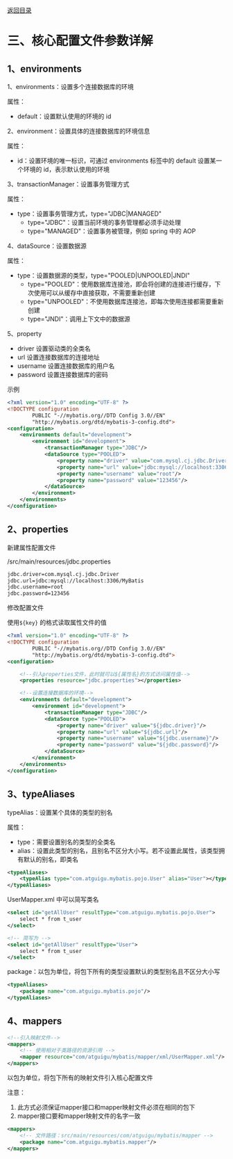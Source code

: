 [返回目录](/blog/mybatis/index.md)

# 三、核心配置文件参数详解

## 1、environments

1、environments：设置多个连接数据库的环境

属性：

- default：设置默认使用的环境的 id

2、environment：设置具体的连接数据库的环境信息

属性：

- id：设置环境的唯一标识，可通过 environments 标签中的 default 设置某一个环境的 id，表示默认使用的环境

3、transactionManager：设置事务管理方式

属性：

- type：设置事务管理方式，type="JDBC|MANAGED"
  - type="JDBC"：设置当前环境的事务管理都必须手动处理
  - type="MANAGED"：设置事务被管理，例如 spring 中的 AOP

4、dataSource：设置数据源

属性：

- type：设置数据源的类型，type="POOLED|UNPOOLED|JNDI"
  - type="POOLED"：使用数据库连接池，即会将创建的连接进行缓存，下次使用可以从缓存中直接获取，不需要重新创建
  - type="UNPOOLED"：不使用数据库连接池，即每次使用连接都需要重新创建
  - type="JNDI"：调用上下文中的数据源

5、property

- driver 设置驱动类的全类名
- url 设置连接数据库的连接地址
- username 设置连接数据库的用户名
- password 设置连接数据库的密码

示例

```xml
<?xml version="1.0" encoding="UTF-8" ?>
<!DOCTYPE configuration
        PUBLIC "-//mybatis.org//DTD Config 3.0//EN"
        "http://mybatis.org/dtd/mybatis-3-config.dtd">
<configuration>
    <environments default="development">
        <environment id="development">
            <transactionManager type="JDBC"/>
            <dataSource type="POOLED">
                <property name="driver" value="com.mysql.cj.jdbc.Driver"/>
                <property name="url" value="jdbc:mysql://localhost:3306/MyBatis"/>
                <property name="username" value="root"/>
                <property name="password" value="123456"/>
            </dataSource>
        </environment>
    </environments>
</configuration>
```

## 2、properties

新建属性配置文件

/src/main/resources/jdbc.properties

```bash
jdbc.driver=com.mysql.cj.jdbc.Driver
jdbc.url=jdbc:mysql://localhost:3306/MyBatis
jdbc.username=root
jdbc.password=123456
```

修改配置文件

使用`${key}` 的格式读取属性文件的值

```xml
<?xml version="1.0" encoding="UTF-8" ?>
<!DOCTYPE configuration
        PUBLIC "-//mybatis.org//DTD Config 3.0//EN"
        "http://mybatis.org/dtd/mybatis-3-config.dtd">
<configuration>

    <!--引入properties文件，此时就可以${属性名}的方式访问属性值-->
    <properties resource="jdbc.properties"></properties>

    <!--设置连接数据库的环境-->
    <environments default="development">
        <environment id="development">
            <transactionManager type="JDBC"/>
            <dataSource type="POOLED">
                <property name="driver" value="${jdbc.driver}"/>
                <property name="url" value="${jdbc.url}"/>
                <property name="username" value="${jdbc.username}"/>
                <property name="password" value="${jdbc.password}"/>
            </dataSource>
        </environment>
    </environments>
</configuration>
```

## 3、typeAliases

typeAlias：设置某个具体的类型的别名

属性：

- type：需要设置别名的类型的全类名
- alias：设置此类型的别名，且别名不区分大小写。若不设置此属性，该类型拥有默认的别名，即类名
    
```xml
<typeAliases>
    <typeAlias type="com.atguigu.mybatis.pojo.User" alias="User"></typeAlias>
</typeAliases>
```

UserMapper.xml 中可以简写类名

```xml
<select id="getAllUser" resultType="com.atguigu.mybatis.pojo.User">
    select * from t_user
</select>

<!-- 简写为 -->
<select id="getAllUser" resultType="User">
    select * from t_user
</select>
```

package：以包为单位，将包下所有的类型设置默认的类型别名且不区分大小写

```xml
<typeAliases>
    <package name="com.atguigu.mybatis.pojo"/>
</typeAliases>
```

## 4、mappers

```xml
<!--引入映射文件-->
<mappers>
    <!-- 使用相对于类路径的资源引用 -->
    <mapper resource="com/atguigu/mybatis/mapper/xml/UserMapper.xml"/>
</mappers>
```

以包为单位，将包下所有的映射文件引入核心配置文件

注意：
1. 此方式必须保证mapper接口和mapper映射文件必须在相同的包下
2. mapper接口要和mapper映射文件的名字一致

```xml
<mappers>
    <!-- 文件路径：src/main/resources/com/atguigu/mybatis/mapper -->
    <package name="com.atguigu.mybatis.mapper"/>
</mappers>
```